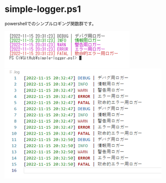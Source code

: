 # simple-logger.ps1

powershellでのシンプルロギング関数群です。  

![コンソール出力](docs/img/console.png)  
![ファイル出力](docs/img/file.png)  
